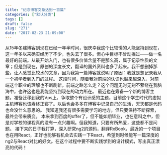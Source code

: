 ```yaml
---
title: "纪念博客文章达到一百篇"
categories: ["默认分类"]
tags: []
draft: false
slug: "271"
date: "2017-02-23 21:09:00"
---
```


从15年冬建博客到现在已经一年半时间，很庆幸我这个比较懒的人能坚持到现在，这一年多以来确实经历了不少，也失去了很多。但心中目标不曾动摇过——做一名最好的前端。从最开始入门，也有很多价值含量不是那么高，属于记录性质的文章；但是到现在，原创的深度长文，翻译的国外资料也多了起来。我不想删掉那些，让人感觉比较水的文章，因为我第一篇博客就说明了原因：我就是想记录我从一个初学者到入门的过程。
这段时间，随着我对前端的认识也越来越深入，对前端这个职业的理解也不断刷新。前端之路怎么走？这个问题无时无刻不萦绕在我脑海中，也许这也是我能坚持到现在的动力所在。
最近也在筹备一个新的博客主题，准备迁移到我的Vps上，争取整个有设计感的主题，目前这个学生时代的虚拟主机博客也该寿终正寝了。以后也会多多在博客中记录自己的生活，天天都是代码也会没什么意思的。
我知道我还有很多需要学习的地方，但只要保持不断探索，最终会带来质变。
本来拿到百度的offer了，但不能如期毕业，也在意料之中，但是对学校的课程真的没有一点兴趣啊。但我知道，只要有所热爱，这些都不是问题。
接下来的日子我打算，深入研究ng2的源码，翻译RxBook，最近的一个项目也在用React，正好也能够有机会去实践一下React，希望到时候能写一篇深度的ng2与React对比的好文。在这个过程中要不断实践学到的设计模式，写出真正漂亮的代码！


